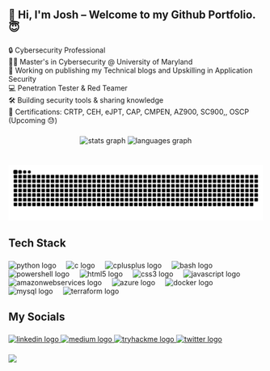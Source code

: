 <h2 align="left">👋 Hi, I'm Josh – Welcome to my Github Portfolio. 😇</h2>

###

<p align="left">🔒 Cybersecurity Professional<br>👨‍🎓 Master's in Cybersecurity @ University of Maryland<br>🛜 Working on publishing my Technical blogs and Upskilling in Application Security <br>💻 Penetration Tester & Red Teamer<br>🛠️ Building security tools & sharing knowledge<br>📜 Certifications: CRTP, CEH, eJPT, CAP, CMPEN, AZ900, SC900,, OSCP (Upcoming 😓)</p>

###

<div align="center">
  <img src="https://github-readme-stats.vercel.app/api?username=joshuaalwin&hide_title=false&hide_rank=false&show_icons=true&include_all_commits=true&count_private=true&disable_animations=false&theme=dark&locale=en&hide_border=false&custom_title=Josh's%20Github%20Stats" height="160" alt="stats graph"  />
  <img src="https://github-readme-stats.vercel.app/api/top-langs?username=joshuaalwin&locale=en&hide_title=false&layout=compact&card_width=320&langs_count=5&theme=dark&hide_border=false&custom_title=Programming%20Languages" height="160" alt="languages graph"  />
</div>


###

<br clear="both">

<img src="https://github.com/joshuaalwin/joshuaalwin/blob/output/github-snake-dark.svg" alt="Snake animation" />

###

<div align="left">
</div>

###

<h2 align="left">Tech Stack</h2>

###

<div align="left">
  <img src="https://img.shields.io/badge/Python-3776AB?logo=python&logoColor=white&style=for-the-badge" height="40" alt="python logo"  />
  <img width="12" />
  <img src="https://img.shields.io/badge/C-A8B9CC?logo=c&logoColor=black&style=for-the-badge" height="40" alt="c logo"  />
  <img width="12" />
  <img src="https://img.shields.io/badge/C++-00599C?logo=cplusplus&logoColor=white&style=for-the-badge" height="40" alt="cplusplus logo"  />
  <img width="12" />
  <img src="https://img.shields.io/badge/GNU Bash-4EAA25?logo=gnubash&logoColor=white&style=for-the-badge" height="40" alt="bash logo"  />
  <img width="12" />
  <img src="https://img.shields.io/badge/PowerShell-5391FE?logo=powershell&logoColor=black&style=for-the-badge" height="40" alt="powershell logo"  />
  <img width="12" />
  <img src="https://img.shields.io/badge/HTML5-E34F26?logo=html5&logoColor=white&style=for-the-badge" height="40" alt="html5 logo"  />
  <img width="12" />
  <img src="https://img.shields.io/badge/CSS3-1572B6?logo=css3&logoColor=white&style=for-the-badge" height="40" alt="css3 logo"  />
  <img width="12" />
  <img src="https://img.shields.io/badge/JavaScript-F7DF1E?logo=javascript&logoColor=black&style=for-the-badge" height="40" alt="javascript logo"  />
  <img width="12" />
  <img src="https://img.shields.io/badge/Amazon AWS-232F3E?logo=amazonaws&logoColor=white&style=for-the-badge" height="40" alt="amazonwebservices logo"  />
  <img width="12" />
  <img src="https://img.shields.io/badge/Microsoft Azure-0078D4?logo=microsoftazure&logoColor=white&style=for-the-badge" height="40" alt="azure logo"  />
  <img width="12" />
  <img src="https://img.shields.io/badge/Docker-2496ED?logo=docker&logoColor=white&style=for-the-badge" height="40" alt="docker logo"  />
  <img width="12" />
  <img src="https://img.shields.io/badge/MySQL-4479A1?logo=mysql&logoColor=white&style=for-the-badge" height="40" alt="mysql logo"  />
  <img width="12" />
  <img src="https://img.shields.io/badge/Terraform-7B42BC?logo=terraform&logoColor=white&style=for-the-badge" height="40" alt="terraform logo"  />
</div>

###

<h2 align="left">My Socials</h2>

###

<div align="left">
  <a href="https://linkedin.com/in/joshuaalwin" target="_blank">
    <img src="https://img.shields.io/static/v1?message=LinkedIn&logo=linkedin&label=&color=0077B5&logoColor=white&labelColor=&style=for-the-badge" height="35" alt="linkedin logo"  />
  </a>
  <a href="https://t3rminux.medium.com" target="_blank">
    <img src="https://img.shields.io/static/v1?message=Medium&logo=medium&label=&color=12100E&logoColor=white&labelColor=&style=for-the-badge" height="35" alt="medium logo"  />
  </a>
  <a href="https://tryhackme.com/r/p/T3rminux" target="_blank">
    <img src="https://img.shields.io/static/v1?message=TryHackMe&logo=tryhackme&label=&color=88cc14&logoColor=white&labelColor=&style=for-the-badge" height="35" alt="tryhackme logo"  />
  </a>
  <a href="https://x.com/t3rminux" target="_blank">
    <img src="https://img.shields.io/static/v1?message=Twitter&logo=twitter&label=&color=1DA1F2&logoColor=white&labelColor=&style=for-the-badge" height="35" alt="twitter logo"  />
  </a>
</div>

###


<img align="left" height="285" src="https://media3.giphy.com/media/v1.Y2lkPTc5MGI3NjExdHQyejgyN2xiNXVsc3h3bG9pdnQxbmoyczl6cjB6dDZmNGh0cmxpZCZlcD12MV9pbnRlcm5hbF9naWZfYnlfaWQmY3Q9Zw/Rpl1sod1vCXK0L2SUN/giphy.webp"  />

###
